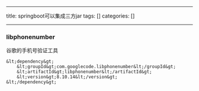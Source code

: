 
--- 
title:  springboot可以集成三方jar 
tags: []
categories: [] 

---
### libphonenumber

>  
 谷歌的手机号验证工具 


```
&lt;dependency&gt;
    &lt;groupId&gt;com.googlecode.libphonenumber&lt;/groupId&gt;
    &lt;artifactId&gt;libphonenumber&lt;/artifactId&gt;
    &lt;version&gt;8.10.14&lt;/version&gt;
&lt;/dependency&gt;

```
